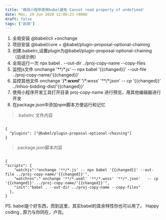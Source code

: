 ```yaml
---
title: '微信小程序使用babel避免 Cannot read property of undefined'
date: Mon, 29 Jun 2020 12:00:23 +0000
draft: false
tags: ['前端']
---
```


1.  全局安装 @babel/cli +onchange
2.  项目安装 @babel/core + @babel/plugin-proposal-optional-chaining
3.  创建.babelrc,设置plugin为@babel/plugin-proposal-optional-chaining （后续示例）
4.  全局运行一次 npx babel . --out-dir ../proj-copy-name --copy-files
5.  监控js文件 onchange '\*\*/\*.js' -- npx babel '{{changed}}' --out-file ../proj-copy-name/'{{changed}}'
6.  监控其他文件 onchange '**/\*.wxml' '**/\*.wxss' '\*\*/\*.json' -- cp '{{changed}}' ../inhoo-bidding-dist/'{{changed}}'
7.  使用小程序开发工具打开目录 proj-copy-name 进行预览，用其他编辑器进行开发
8.  在package.json中添加npm脚本方便运行和记忆

> .babelrc 文件内容


```

{
  "plugins": ["@babel/plugin-proposal-optional-chaining"]
} 

```


> package.json脚本内容


```

{
"scripts": {
    "watchjs":"onchange '**/*.js' -- npx babel '{{changed}}' --out-file ../proj-copy-name/'{{changed}}'",
    "watchres":" onchange '**/*.wxml' '**/*.wxss' '**/*.json'   -- cp '{{changed}}' ../proj-copy-name/'{{changed}}'",
    "init":"babel . --out-dir ../proj-copy-name --copy-files"
  },
} 

```
PS. babel是个好东西，而到这里，其实babel的其余特性你也可以用了。 Happy coding , 原力与你同在，卢克。